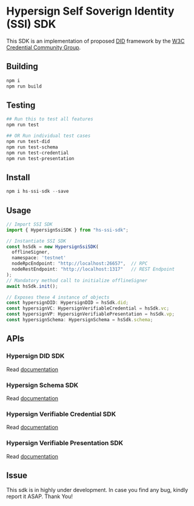 # Hypersign Self Soverign Identity (SSI) SDK

This SDK is an implementation of proposed [DID](https://www.w3.org/TR/did-core/) framework by the [W3C Credential Community Group](https://w3c-ccg.github.io/).  

## Building

```sh
npm i
npm run build
```

## Testing

```bash
## Run this to test all features 
npm run test

## OR Run individual test cases 
npm run test-did
npm run test-schema
npm run test-credential
npm run test-presentation
```


## Install

```js
npm i hs-ssi-sdk --save
```

## Usage

```javascript
// Import SSI SDK
import { HypersignSsiSDK } from "hs-ssi-sdk";

// Instantiate SSI SDK
const hsSdk = new HypersignSsiSDK(
  offlineSigner,
  namespace: 'testnet'
  nodeRpcEndpoint: "http://localhost:26657",  // RPC
  nodeRestEndpoint: "http://localhost:1317"   // REST Endpoint
);
// Mandatory method call to initialize offlineSigner
await hsSdk.init();

// Exposes these 4 instance of objects
const hypersignDID: HypersignDID = hsSdk.did;
const hypersignVC: HypersignVerifiableCredential = hsSdk.vc;
const hypersignVP: HypersignVerifiablePresentation = hsSdk.vp;
const hypersignSchema: HypersignSchema = hsSdk.schema;
```

## APIs

### Hypersign DID SDK

Read [documentation](/docs/did.md) 

### Hypersign Schema SDK
 
Read [documentation](/docs/schema.md)

### Hypersign Verifiable Credential SDK

Read [documentation](/docs/vc.md) 

### Hypersign Verifiable Presentation SDK

Read [documentation](/docs/vp.md) 

## Issue

This sdk is in highly under development. In case you find any bug, kindly report it ASAP. Thank You!
